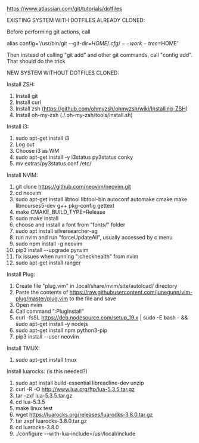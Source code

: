 https://www.atlassian.com/git/tutorials/dotfiles

EXISTING SYSTEM WITH DOTFILES ALREADY CLONED:

Before performing git actions, call

alias config='/usr/bin/git --git-dir=$HOME/.cfg/ --work-tree=$HOME'

Then instead of calling "git add" and other git commands, call "config add". That should do the trick

NEW SYSTEM WITHOUT DOTFILES CLONED:

Install ZSH:

1. Install git
2. Install curl
3. Install zsh (https://github.com/ohmyzsh/ohmyzsh/wiki/Installing-ZSH)
4. Install oh-my-zsh (./.oh-my-zsh/tools/install.sh)

Install i3:

1. sudo apt-get install i3
2. Log out
3. Choose i3 as WM
4. sudo apt-get install -y i3status py3status conky
5. mv extras/py3status.conf /etc/

Install NVIM:

1. git clone https://github.com/neovim/neovim.git
2. cd neovim
3. sudo apt-get install libtool libtool-bin autoconf automake cmake make libncurses5-dev g++ pkg-config gettext
4. make CMAKE_BUILD_TYPE=Release
5. sudo make install
6. choose and install a font from "fonts/" folder
7. sudo apt install silversearcher-ag
8. run nvim and run "forceUpdateAll", usually accessed by <leader>c menu
9. sudo npm install -g neovim
10. pip3 install --upgrade pynvim
11. fix issues when running ":checkhealth" from nvim
12. sudo apt-get install ranger

Install Plug:

1. Create file "plug.vim" in .local/share/nvim/site/autoload/ directory
2. Paste the contents of https://raw.githubusercontent.com/junegunn/vim-plug/master/plug.vim to the file and save
3. Open nvim
4. Call command ":PlugInstall"
5. curl -fsSL https://deb.nodesource.com/setup_19.x | sudo -E bash - && sudo apt-get install -y nodejs
6. sudo apt-get install npm python3-pip
7. pip3 install --user neovim

Install TMUX:

1. sudo apt-get install tmux

Install luarocks: (is this needed?)

1. sudo apt install build-essential libreadline-dev unzip
2. curl -R -O http://www.lua.org/ftp/lua-5.3.5.tar.gz
3. tar -zxf lua-5.3.5.tar.gz
4. cd lua-5.3.5
5. make linux test
6. wget https://luarocks.org/releases/luarocks-3.8.0.tar.gz
7. tar zxpf luarocks-3.8.0.tar.gz
8. cd luarocks-3.8.0
9. ./configure --with-lua-include=/usr/local/include
